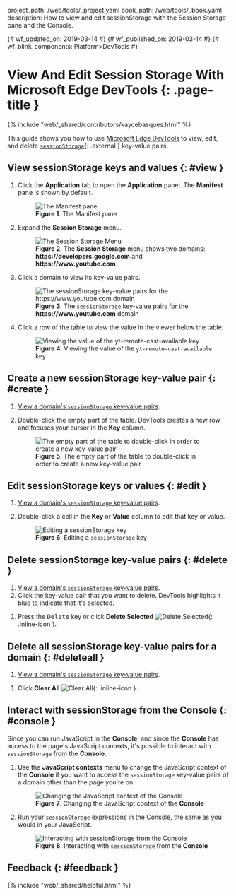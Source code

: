 project_path: /web/tools/_project.yaml
book_path: /web/tools/_book.yaml
description: How to view and edit sessionStorage with the Session Storage pane and the Console.

{# wf_updated_on: 2019-03-14 #}
{# wf_published_on: 2019-03-14 #}
{# wf_blink_components: Platform>DevTools #}

# View And Edit Session Storage With Microsoft Edge DevTools {: .page-title }

{% include "web/_shared/contributors/kaycebasques.html" %}

[MDN]: https://developer.mozilla.org/en-US/docs/Web/API/Window/sessionStorage

This guide shows you how to use [Microsoft Edge DevTools](/microsoft-edge/devtools-guide-chromium/chromium-devtools/) to view, edit,
and delete [`sessionStorage`][MDN]{: .external } key-value pairs.

## View sessionStorage keys and values {: #view }

1. Click the **Application** tab to open the **Application** panel. The **Manifest** pane
   is shown by default.

     <figure>
       <img src="/microsoft-edge/devtools-guide-chromium/chromium-devtools/storage/imgs/manifest.msft.png"
            alt="The Manifest pane"/>
       <figcaption>
         <b>Figure 1</b>. The Manifest pane
       </figcaption>
     </figure>

1. Expand the **Session Storage** menu.

     <figure>
       <img src="/microsoft-edge/devtools-guide-chromium/chromium-devtools/storage/imgs/sessionstoragemenu.msft.png"
            alt="The Session Storage Menu"/>
       <figcaption>
         <b>Figure 2</b>. The <b>Session Storage</b> menu shows two domains:
         <b>https://developers.google.com</b> and <b>https://www.youtube.com</b>
       </figcaption>
     </figure>

1. Click a domain to view its key-value pairs.

     <figure>
       <img src="/microsoft-edge/devtools-guide-chromium/chromium-devtools/storage/imgs/sessionstorage.msft.png"
            alt="The sessionStorage key-value pairs for the https://www.youtube.com domain"/>
       <figcaption>
         <b>Figure 3</b>. The <code>sessionStorage</code> key-value pairs for the
         <b>https://www.youtube.com</b> domain
       </figcaption>
     </figure>

1. Click a row of the table to view the value in the viewer below the table.

     <figure>
       <img src="/microsoft-edge/devtools-guide-chromium/chromium-devtools/storage/imgs/sessionstorageviewer.msft.png"
            alt="Viewing the value of the yt-remote-cast-available key"/>
       <figcaption>
         <b>Figure 4</b>. Viewing the value of the <code>yt-remote-cast-available</code> key
       </figcaption>
     </figure>

## Create a new sessionStorage key-value pair {: #create }

1. [View a domain's `sessionStorage` key-value pairs](#view).
1. Double-click the empty part of the table. DevTools creates a new row and focuses your
   cursor in the **Key** column.

     <figure>
       <img src="/microsoft-edge/devtools-guide-chromium/chromium-devtools/storage/imgs/sessionstoragecreate.msft.png"
            alt="The empty part of the table to double-click in order to create a new
                 key-value pair"/>
       <figcaption>
         <b>Figure 5</b>. The empty part of the table to double-click in order to create a new
         key-value pair
       </figcaption>
     </figure>

## Edit sessionStorage keys or values {: #edit }

1. [View a domain's `sessionStorage` key-value pairs](#view).
1. Double-click a cell in the **Key** or **Value** column to edit that key or value.

     <figure>
       <img src="/microsoft-edge/devtools-guide-chromium/chromium-devtools/storage/imgs/sessionstorageedit.msft.png"
            alt="Editing a sessionStorage key"/>
       <figcaption>
         <b>Figure 6</b>. Editing a <code>sessionStorage</code> key
       </figcaption>
     </figure>

## Delete sessionStorage key-value pairs {: #delete }

1. [View a domain's `sessionStorage` key-value pairs](#view).
1. Click the key-value pair that you want to delete. DevTools highlights it blue to indicate
   that it's selected.

[delete]: /microsoft-edge/devtools-guide-chromium/chromium-devtools/images/shared/delete.png

1. Press the <kbd>Delete</kbd> key or click **Delete Selected**
   ![Delete Selected][delete]{: .inline-icon }.

## Delete all sessionStorage key-value pairs for a domain {: #deleteall }

1. [View a domain's `sessionStorage` key-value pairs](#view).

[clear]: /microsoft-edge/devtools-guide-chromium/chromium-devtools/images/shared/clear.png

1. Click **Clear All** ![Clear All][clear]{: .inline-icon }.

## Interact with sessionStorage from the Console {: #console }

Since you can run JavaScript in the **Console**, and since the **Console** has access to the
page's JavaScript contexts, it's possible to interact with `sessionStorage` from the **Console**.

1. Use the **JavaScript contexts** menu to change the JavaScript context of the **Console** if
   you want to access the `sessionStorage` key-value pairs of a domain other than the page
   you're on.

     <figure>
       <img src="/microsoft-edge/devtools-guide-chromium/chromium-devtools/storage/imgs/jscontext.msft.png"
            alt="Changing the JavaScript context of the Console"/>
       <figcaption>
         <b>Figure 7</b>. Changing the JavaScript context of the <b>Console</b>
       </figcaption>
     </figure>

1. Run your `sessionStorage` expressions in the Console, the same as you would in your
   JavaScript.

     <figure>
       <img src="/microsoft-edge/devtools-guide-chromium/chromium-devtools/storage/imgs/sessionstorageconsole.msft.png"
            alt="Interacting with sessionStorage from the Console"/>
       <figcaption>
         <b>Figure 8</b>. Interacting with <code>sessionStorage</code> from the <b>Console</b>
       </figcaption>
     </figure>

## Feedback {: #feedback }

{% include "web/_shared/helpful.html" %}
